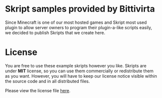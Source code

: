 # Skript samples provided by Bittivirta
Since Minecraft is one of our most hosted games and Skript most used plugin to allow server owners to program their plugin-a-like scripts easily, we decided to publish Skripts that we create here.

# License
You are free to use these example skripts however you like. Skripts are under **MIT** license, so you can use them commercially or redistribute them as you want. However, you will have to keep our license notice visible within the source code and in all distributed files.

Please view the license file [here](LICENSE.md).